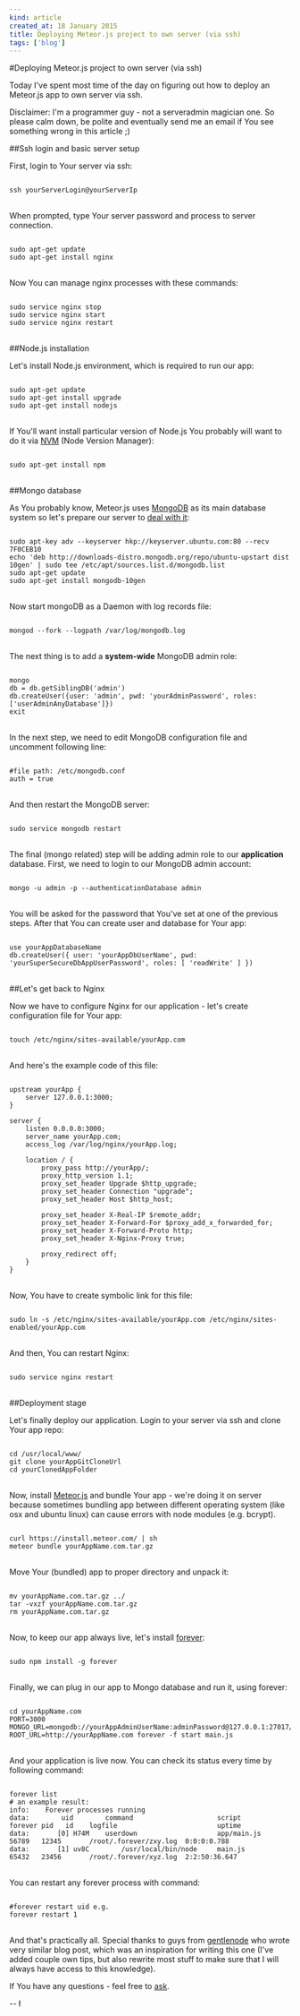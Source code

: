 ```yaml
---
kind: article
created_at: 18 January 2015
title: Deploying Meteor.js project to own server (via ssh)
tags: ['blog']
---
```


#Deploying Meteor.js project to own server (via ssh)

Today I've spent most time of the day on figuring out how to deploy an Meteor.js app to own server via ssh.

Disclaimer: I'm a programmer guy - not a serveradmin magician one. So please calm down, be polite and eventually send me an email if You see something wrong in this article ;)

##Ssh login and basic server setup

First, login to Your server via ssh:

<pre>
<code class="bash">
ssh yourServerLogin@yourServerIp
</code>
</pre>

When prompted, type Your server password and process to server connection.

<pre>
<code class="bash">
sudo apt-get update
sudo apt-get install nginx
</code>
</pre>

Now You can manage nginx processes with these commands:

<pre>
<code class="bash">
sudo service nginx stop
sudo service nginx start
sudo service nginx restart
</code>
</pre>

##Node.js installation

Let's install Node.js environment, which is required to run our app:

<pre>
<code class="bash">
sudo apt-get update
sudo apt-get install upgrade
sudo apt-get install nodejs
</code>
</pre>

If You'll want install particular version of Node.js You probably will want to do it via [NVM](https://github.com/creationix/nvm) (Node Version Manager):

<pre>
<code class="bash">
sudo apt-get install npm		
</code>
</pre> 

##Mongo database

As You probably know, Meteor.js uses [MongoDB](http://www.mongodb.org/) as its main database system so let's prepare our server to [deal with it](http://wac.450f.edgecastcdn.net/80450F/thefw.com/files/2013/05/Nicholson.gif):

<pre>
<code class="bash">
sudo apt-key adv --keyserver hkp://keyserver.ubuntu.com:80 --recv 7F0CEB10
echo 'deb http://downloads-distro.mongodb.org/repo/ubuntu-upstart dist 10gen' | sudo tee /etc/apt/sources.list.d/mongodb.list
sudo apt-get update
sudo apt-get install mongodb-10gen
</code>
</pre>

Now start mongoDB as a Daemon with log records file:

<pre>
<code class="bash">
mongod --fork --logpath /var/log/mongodb.log
</code>
</pre>

The next thing is to add a **system-wide** MongoDB admin role:

<pre>
<code class="bash">
mongo
db = db.getSiblingDB('admin')
db.createUser({user: 'admin', pwd: 'yourAdminPassword', roles: ['userAdminAnyDatabase']})
exit		
</code>
</pre>

In the next step, we need to edit MongoDB configuration file and uncomment following line:

<pre>
<code class="bash">
#file path: /etc/mongodb.conf
auth = true
</code>
</pre>

And then restart the MongoDB server:

<pre>
<code class="bash">
sudo service mongodb restart
</code>
</pre>

The final (mongo related) step will be adding admin role to our **application** database. First, we need to login to our MongoDB admin account:

<pre>
<code class="bash">
mongo -u admin -p --authenticationDatabase admin
</code>
</pre>

You will be asked for the password that You've set at one of the previous steps. After that You can create user and database for Your app:

<pre>
<code class="bash">
use yourAppDatabaseName
db.createUser({ user: 'yourAppDbUserName', pwd: 'yourSuperSecureDbAppUserPassword', roles: [ 'readWrite' ] })
</code>
</pre>

##Let's get back to Nginx

Now we have to configure Nginx for our application - let's create configuration file for Your app:

<pre>
<code class="bash">
touch /etc/nginx/sites-available/yourApp.com
</code>
</pre>

And here's the example code of this file:

<pre>
<code class="bash">
upstream yourApp {  
    server 127.0.0.1:3000;
}

server {  
    listen 0.0.0.0:3000;
    server_name yourApp.com;
    access_log /var/log/nginx/yourApp.log;

    location / {
        proxy_pass http://yourApp/;
        proxy_http_version 1.1;
        proxy_set_header Upgrade $http_upgrade;
        proxy_set_header Connection "upgrade";
        proxy_set_header Host $http_host;

        proxy_set_header X-Real-IP $remote_addr;
        proxy_set_header X-Forward-For $proxy_add_x_forwarded_for;
        proxy_set_header X-Forward-Proto http;
        proxy_set_header X-Nginx-Proxy true;

        proxy_redirect off;
    }
}
</code>
</pre>

Now, You have to create symbolic link for this file:

<pre>
<code class="bash">
sudo ln -s /etc/nginx/sites-available/yourApp.com /etc/nginx/sites-enabled/yourApp.com
</code>
</pre>

And then, You can restart Nginx:

<pre>
<code class="bash">
sudo service nginx restart
</code>
</pre>

##Deployment stage

Let's finally deploy our application. Login to your server via ssh and clone Your app repo:

<pre>
<code class="bash">
cd /usr/local/www/
git clone yourAppGitCloneUrl
cd yourClonedAppFolder
</code>
</pre>

Now, install [Meteor.js](http://meteor.com) and bundle Your app - we're doing it on server because sometimes bundling app between different operating system (like osx and ubuntu linux) can cause errors with node modules (e.g. bcrypt).

<pre>
<code class="bash">
curl https://install.meteor.com/ | sh
meteor bundle yourAppName.com.tar.gz
</code>
</pre>

Move Your (bundled) app to proper directory and unpack it:

<pre>
<code class="bash">
mv yourAppName.com.tar.gz ../
tar -vxzf yourAppName.com.tar.gz
rm yourAppName.com.tar.gz
</code>
</pre>

Now, to keep our app always live, let's install [forever](https://github.com/foreverjs/forever):

<pre>
<code class="bash">
sudo npm install -g forever
</code>
</pre>

Finally, we can plug in our app to Mongo database and run it, using forever:

<pre>
<code class="bash">
cd yourAppName.com
PORT=3000 MONGO_URL=mongodb://yourAppAdminUserName:adminPassword@127.0.0.1:27017/yourAppName ROOT_URL=http://yourAppName.com forever -f start main.js
</code>
</pre>

And your application is live now. You can check its status every time by following command:

<pre>
<code class="bash">
forever list
# an example result:
info:    Forever processes running
data:        uid  		command             		script      		forever pid   id 	logfile                 		uptime        
data:    	[0] H74M 	userdown            		app/main.js 	56789   12345    	/root/.forever/zxy.log 	0:0:0:0.788   
data:    	[1] uv8C 		/usr/local/bin/node 	main.js     	65432   23456    	/root/.forever/xyz.log 	2:2:50:36.647 
</code>
</pre>

You can restart any forever process with command:

<pre>
<code class="bash">
#forever restart uid e.g.
forever restart 1
</code>
</pre>

And that's practically all. Special thanks to guys from [gentlenode](https://gentlenode.com/) who wrote very similar blog post, which was an inspiration for writing this one (I've added couple own tips, but also rewrite most stuff to make sure that I will always have access to this knowledge).

If You have any questions - feel free to [ask](http://twitter.com/ofcapl).

-- ł